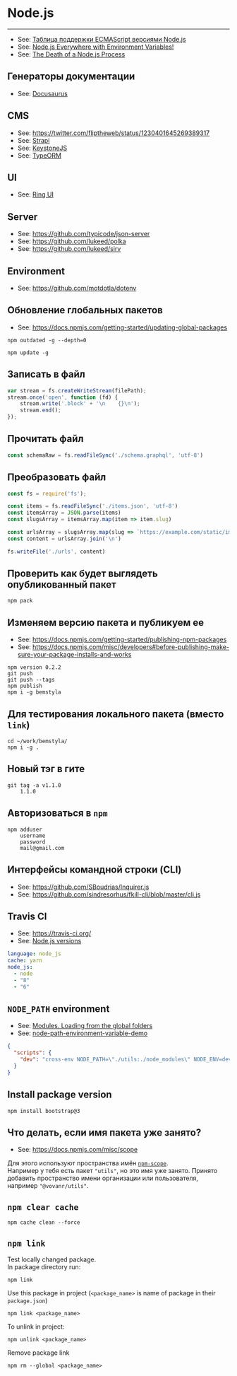 # Node.js

----

- See: [Таблица поддержки ECMAScript версиями Node.js](http://node.green/)
- See: [Node.js Everywhere with Environment Variables!](https://medium.com/the-node-js-collection/making-your-node-js-work-everywhere-with-environment-variables-2da8cdf6e786)
- See: [The Death of a Node.js Process](https://thomashunter.name/posts/2021-03-08-the-death-of-a-nodejs-process)

## Генераторы документации

- See: [Docusaurus](https://github.com/facebook/Docusaurus)



## CMS

- See: https://twitter.com/fliptheweb/status/1230401645269389317
- See: [Strapi](https://github.com/strapi/strapi)
- See: [KeystoneJS](https://www.keystonejs.com/)
- See: [TypeORM](https://github.com/typeorm/typeorm)


## UI

- See: [Ring UI](https://github.com/JetBrains/ring-ui)


## Server

- See: https://github.com/typicode/json-server
- See: https://github.com/lukeed/polka
- See: https://github.com/lukeed/sirv



## Environment

- See: https://github.com/motdotla/dotenv



## Обновление глобальных пакетов

- See: https://docs.npmjs.com/getting-started/updating-global-packages

```shell
npm outdated -g --depth=0
```

```shell
npm update -g
```



## Записать в файл

```javascript
var stream = fs.createWriteStream(filePath);
stream.once('open', function (fd) {
    stream.write('.block' + '\n    {}\n');
    stream.end();
});
```


## Прочитать файл

```js
const schemaRaw = fs.readFileSync('./schema.graphql', 'utf-8')
```


## Преобразовать файл

```js
const fs = require('fs');

const items = fs.readFileSync('./items.json', 'utf-8')
const itemsArray = JSON.parse(items)
const slugsArray = itemsArray.map(item => item.slug)

const urlsArray = slugsArray.map(slug => `https://example.com/static/img/items/64x64/${slug}.png`)
const content = urlsArray.join('\n')

fs.writeFile('./urls', content)
```



## Проверить как будет выглядеть опубликованный пакет

```shell
npm pack
```



## Изменяем версию пакета и публикуем ее

- See: https://docs.npmjs.com/getting-started/publishing-npm-packages
- See: https://docs.npmjs.com/misc/developers#before-publishing-make-sure-your-package-installs-and-works

```shell
npm version 0.2.2
git push
git push --tags
npm publish
npm i -g bemstyla
```



## Для тестирования локального пакета (вместо `link`)

```shell
cd ~/work/bemstyla/
npm i -g .
```



## Новый тэг в гите

```shell
git tag -a v1.1.0
    1.1.0
```


## Авторизоваться в `npm`

```shell
npm adduser
    username
    password
    mail@gmail.com
```


## Интерфейсы командной строки (CLI)

- See: https://github.com/SBoudrias/Inquirer.js
- See: https://github.com/sindresorhus/fkill-cli/blob/master/cli.js


## Travis CI

- See: https://travis-ci.org/
- See: [Node.js versions](https://docs.travis-ci.com/user/languages/javascript-with-nodejs/#Specifying-Node.js-versions)

```yaml
language: node_js
cache: yarn
node_js:
  - node
  - "8"
  - "6"
```



## `NODE_PATH` environment

- See: [Modules. Loading from the global folders](https://nodejs.org/api/modules.html#modules_loading_from_the_global_folders)
- See: [node-path-environment-variable-demo](https://github.com/inside-demo/node-path-environment-variable-demo)

```json
{
  "scripts": {
    "dev": "cross-env NODE_PATH=\"./utils:./node_modules\" NODE_ENV=development gulp serve"
  }
}
```



## Install package version

```shell
npm install bootstrap@3
```



## Что делать, если имя пакета уже занято?

- See: https://docs.npmjs.com/misc/scope

Для этого используют пространства имён [`npm-scope`](https://docs.npmjs.com/misc/scope).  
Например у тебя есть пакет `"utils"`, но это имя уже занято.
Принято добавить пространство имени организации или пользователя, например `"@vovanr/utils"`.


## `npm clear cache`
```shell
npm cache clean --force
```

## `npm link`
Test locally changed package.  
In package directory run:
```shell
npm link
```

Use this package in project (`<package_name>` is name of package in their `package.json`)
```shell
npm link <package_name>
```

To unlink in project:
```shell
npm unlink <package_name>
```

Remove package link
```shell
npm rm --global <package_name>
```
